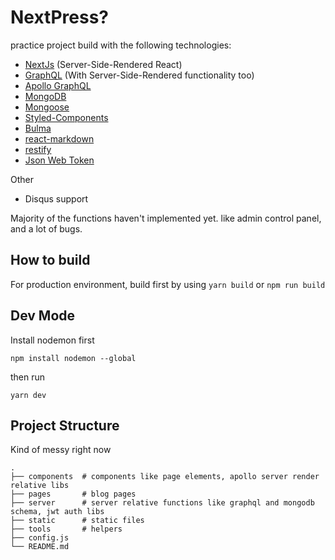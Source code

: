 # NextPress?

practice project build with the following technologies:

- [NextJs](https://github.com/zeit/next.js) (Server-Side-Rendered React)
- [GraphQL](https://github.com/facebook/graphql) (With Server-Side-Rendered functionality too)
- [Apollo GraphQL](https://github.com/apollographql)
- [MongoDB](https://github.com/mongodb/mongo)
- [Mongoose](https://github.com/Automattic/mongoose)
- [Styled-Components](https://github.com/styled-components/styled-components)
- [Bulma](https://github.com/jgthms/bulma)
- [react-markdown](https://github.com/rexxars/react-markdown)
- [restify](https://github.com/restify/node-restify)
- [Json Web Token](https://github.com/auth0/node-jsonwebtoken)

Other

- Disqus support 

Majority of the functions haven't implemented yet. like admin control panel, and a lot of bugs.

## How to build

For production environment, build first by using `yarn build` or `npm run build`

## Dev Mode

Install nodemon first

`npm install nodemon --global`

then run

`yarn dev`

## Project Structure

Kind of messy right now

```
.
├── components	# components like page elements, apollo server render relative libs
├── pages		# blog pages
├── server		# server relative functions like graphql and mongodb schema, jwt auth libs
├── static		# static files
├── tools		# helpers
├── config.js
└── README.md
```